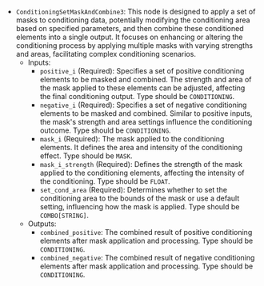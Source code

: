 - `ConditioningSetMaskAndCombine3`: This node is designed to apply a set of masks to conditioning data, potentially modifying the conditioning area based on specified parameters, and then combine these conditioned elements into a single output. It focuses on enhancing or altering the conditioning process by applying multiple masks with varying strengths and areas, facilitating complex conditioning scenarios.
    - Inputs:
        - `positive_i` (Required): Specifies a set of positive conditioning elements to be masked and combined. The strength and area of the mask applied to these elements can be adjusted, affecting the final conditioning output. Type should be `CONDITIONING`.
        - `negative_i` (Required): Specifies a set of negative conditioning elements to be masked and combined. Similar to positive inputs, the mask's strength and area settings influence the conditioning outcome. Type should be `CONDITIONING`.
        - `mask_i` (Required): The mask applied to the conditioning elements. It defines the area and intensity of the conditioning effect. Type should be `MASK`.
        - `mask_i_strength` (Required): Defines the strength of the mask applied to the conditioning elements, affecting the intensity of the conditioning. Type should be `FLOAT`.
        - `set_cond_area` (Required): Determines whether to set the conditioning area to the bounds of the mask or use a default setting, influencing how the mask is applied. Type should be `COMBO[STRING]`.
    - Outputs:
        - `combined_positive`: The combined result of positive conditioning elements after mask application and processing. Type should be `CONDITIONING`.
        - `combined_negative`: The combined result of negative conditioning elements after mask application and processing. Type should be `CONDITIONING`.
